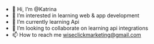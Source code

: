 - 👋 Hi, I’m @Katrina
- 👀 I’m interested in learning web & app development
- 🌱 I’m currently learning Api 
- 💞️ I’m looking to collaborate on learning api integrations
- 📫 How to reach me wiseclickmarketing@gmail.com

<!---
wiseclickmarketing/wiseclickmarketing is a ✨ special ✨ repository because its `README.md` (this file) appears on your GitHub profile.
You can click the Preview link to take a look at your changes.
--->

